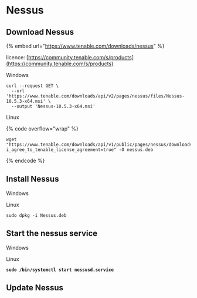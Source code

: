# Nessus



## Download Nessus

{% embed url="https://www.tenable.com/downloads/nessus" %}

licence: [https://community.tenable.com/s/products](https://community.tenable.com/s/products)

Windows

```
curl --request GET \
  --url 'https://www.tenable.com/downloads/api/v2/pages/nessus/files/Nessus-10.5.3-x64.msi' \
  --output 'Nessus-10.5.3-x64.msi'
```

Linux

{% code overflow="wrap" %}
```
wget "https://www.tenable.com/downloads/api/v1/public/pages/nessus/downloads/20393/download?i_agree_to_tenable_license_agreement=true" -O nessus.deb
```
{% endcode %}



## Install Nessus

Windows



Linux

```
sudo dpkg -i Nessus.deb
```

## Start the nessus service

Windows

Linux

<pre><code><strong>sudo /bin/systemctl start nessusd.service
</strong></code></pre>

## Update Nessus

